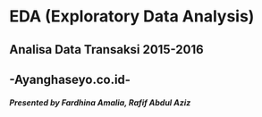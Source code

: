 # EDA (Exploratory Data Analysis)
## Analisa Data Transaksi 2015-2016
## -Ayanghaseyo.co.id-
##### Presented by Fardhina Amalia, Rafif Abdul Aziz


